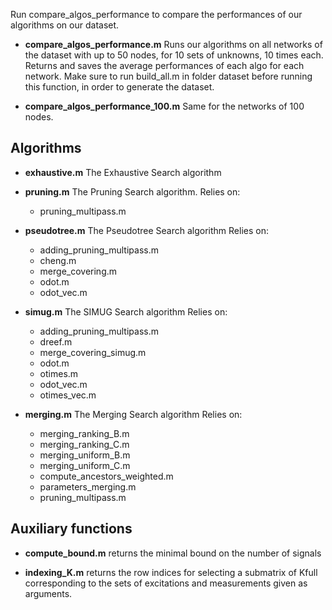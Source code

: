 
Run compare_algos_performance to compare the performances of our algorithms on our dataset.

- **compare_algos_performance.m**
Runs our algorithms on all networks of the dataset with up to 50 nodes, for 10 sets of unknowns, 10 times each. Returns and saves the average performances of each algo for each network.
Make sure to run build_all.m in folder dataset before running this function, in order to generate the dataset.

- **compare_algos_performance_100.m**
Same for the networks of 100 nodes.

## Algorithms

- **exhaustive.m**
The Exhaustive Search algorithm

- **pruning.m**
The Pruning Search algorithm.
Relies on:
	- pruning_multipass.m

- **pseudotree.m**
The Pseudotree Search algorithm
Relies on:
	- adding_pruning_multipass.m
	- cheng.m
	- merge_covering.m
	- odot.m
	- odot_vec.m

- **simug.m**
The SIMUG Search algorithm
Relies on:
	- adding_pruning_multipass.m
	- dreef.m
	- merge_covering_simug.m
	- odot.m
	- otimes.m
	- odot_vec.m
	- otimes_vec.m

- **merging.m**
The Merging Search algorithm
Relies on:
	- merging_ranking_B.m
	- merging_ranking_C.m
	- merging_uniform_B.m
	- merging_uniform_C.m
	- compute_ancestors_weighted.m
	- parameters_merging.m
	- pruning_multipass.m

## Auxiliary functions

- **compute_bound.m**
returns the minimal bound on the number of signals

- **indexing_K.m**
returns the row indices for selecting a submatrix of Kfull corresponding to the sets of excitations and measurements given as arguments.
